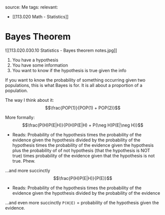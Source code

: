 source: Me
tags: 
relevant: 
- [[113.020 Math - Statistics]]

# Bayes Theorem

![[113.020.030.10 Statistics - Bayes theorem notes.jpg]]

1. You have a hypothesis
2. You have some information
3. You want to know if the hypothesis is true given the info

If you want to know the probability of something occurring given two populations, this is what Bayes is for. It is all about a proportion of a population.

The way I think about it:
$$\frac{POP(1)}{POP(1) + POP(2)}$$

More formally:
$$\frac{P(H)P(E|H)}{P(H)P(E|H) + P(\neg H)P(E|\neg H)}$$
- Reads: Probability of the hypothesis times the probability of the evidence given the hypothesis divided by the probability of the hypothesis times the probability of the evidence given the hypothesis plus the probability of of not hypothesis (that the hypothesis is NOT true) times probability of the evidence given that the hypothesis is not true. Phew.

...and more succinctly
$$\frac{P(H)P(E|H)}{P(E)}$$
- Reads: Probability of the hypothesis times the probability of the evidence given the hypothesis divided by the probability of the evidence

...and even more succinctly
`P(H|E)` = probability of the hypothesis given the evidence.


